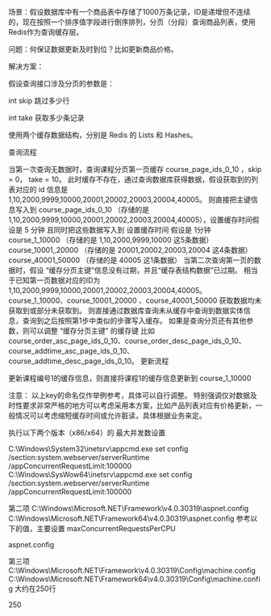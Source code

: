 场景：假设数据库中有一个商品表中存储了1000万条记录，ID是递增但不连续的，现在按照一个排序值字段进行倒序排列，分页（分段）查询商品列表，使用Redis作为查询缓存层。

问题：何保证数据更新及时到位？比如更新商品价格。

解决方案：

假设查询接口涉及分页的参数是：

int skip 跳过多少行

int take 获取多少条记录

使用两个缓存数据结构，分别是 Redis 的 Lists 和 Hashes。


查询流程

当第一次查询无数据时，查询课程分页第一页缓存 course_page_ids_0_10 ，skip = 0， take = 10。
此时缓存不存在，通过查询数据库获得数据，假设获取到的列表对应的 id 信息是 1,10,2000,9999,10000,20001,20002,20003,20004,40005。
则直接把主键信息写入到
course_page_ids_0_10 （存储的是 1,10,2000,9999,10000,20001,20002,20003,20004,40005），设置缓存时间假设是 5 分钟
且同时把这些数据写入到 设置缓存时间 假设是 1分钟
course_1_10000 （存储的是 1,10,2000,9999,10000 这5条数据）
course_10001_20000 （存储的是 20001,20002,20003,20004 这4条数据）
course_40001_50000 （存储的是 40005 这1条数据）
当第二次查询第一页的数据时，假设 “缓存分页主键”信息没有过期，并且“缓存表结构数据”已过期。
相当于已知第一页数据对应的ID为 1,10,2000,9999,10000,20001,20002,20003,20004,40005。
course_1_10000、course_10001_20000 、course_40001_50000 获取数据均未获取到或部分未获取到。
则直接通过数据库查询未从缓存中查询到数据实体信息，查询到之后按照第1步中类似的步骤写入缓存。
如果是查询分页还有其他参数，则可以调整 “缓存分页主键” 的缓存键
比如 course_order_asc_page_ids_0_10、course_order_desc_page_ids_0_10、course_addtime_asc_page_ids_0_10、course_addtime_desc_page_ids_0_10。
更新流程

更新课程编号1的缓存信息，则直接将课程1的缓存信息更新到 course_1_10000 

注意：
以上key的命名仅作举例参考，具体可以自行调整。
特别强调仅对数据及时性要求非常严格的地方可以考虑采用本方案，比如产品列表对应有价格更新，一般情况可以考虑缩短缓存时间或允许脏读，具体根据业务来定。








执行以下两个版本（x86/x64）的 最大并发数设置

C:\Windows\System32\inetsrv\appcmd.exe set config /section:system.webserver/serverRuntime /appConcurrentRequestLimit:100000
C:\Windows\SysWow64\inetsrv\appcmd.exe set config /section:system.webserver/serverRuntime /appConcurrentRequestLimit:100000


第二项
C:\Windows\Microsoft.NET\Framework\v4.0.30319\aspnet.config
C:\Windows\Microsoft.NET\Framework64\v4.0.30319\aspnet.config
参考以下的值，主要设置 maxConcurrentRequestsPerCPU

aspnet.config
<?xml version="1.0" encoding="UTF-8" ?>
<configuration>
    <runtime>
        <legacyUnhandledExceptionPolicy enabled="false" />
        <legacyImpersonationPolicy enabled="true"/>
        <alwaysFlowImpersonationPolicy enabled="false"/>
        <SymbolReadingPolicy enabled="1" />
        <shadowCopyVerifyByTimestamp enabled="true"/>
    </runtime>
    <startup useLegacyV2RuntimeActivationPolicy="true" />
    <system.web>
        <applicationPool maxConcurrentRequestsPerCPU="20000" />
    </system.web>
</configuration>


第三项 
C:\Windows\Microsoft.NET\Framework\v4.0.30319\Config\machine.config
C:\Windows\Microsoft.NET\Framework64\v4.0.30319\Config\machine.config
大约在250行

250
<processModel autoConfig="false" requestQueueLimit="250000" />